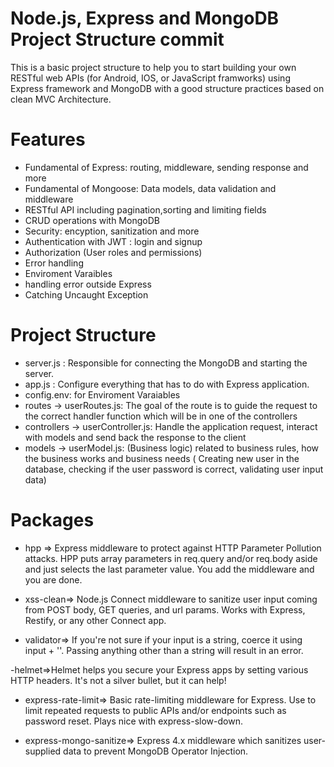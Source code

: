 # Node.js, Express and MongoDB Project Structure commit 
This is a basic project structure to help you to start building your own RESTful web APIs (for Android, IOS, or JavaScript framworks) using Express framework and MongoDB with a good structure practices based on clean MVC Architecture.


# Features
- Fundamental of Express: routing, middleware, sending response and more
- Fundamental of Mongoose: Data models, data validation and middleware
- RESTful API including pagination,sorting and limiting fields
- CRUD operations with MongoDB
- Security: encyption, sanitization and more
- Authentication with JWT : login and signup
- Authorization (User roles and permissions)
- Error handling
- Enviroment Varaibles
- handling error outside Express
- Catching Uncaught Exception

# Project Structure
- server.js : Responsible for connecting the MongoDB and starting the server.
- app.js : Configure everything that has to do with Express application. 
- config.env: for Enviroment Varaiables
- routes -> userRoutes.js: The goal of the route is to guide the request to the correct handler function which will be in one of the controllers
- controllers -> userController.js: Handle the application request, interact with models and send back the response to the client 
- models -> userModel.js: (Business logic) related to business rules, how the business works and business needs ( Creating new user in the database, checking if the user password is correct, validating user input data)

# Packages
- hpp => Express middleware to protect against HTTP Parameter Pollution attacks.
  HPP puts array parameters in req.query and/or req.body aside and just selects the last parameter value. You add the middleware and you are done.

- xss-clean=> Node.js Connect middleware to sanitize user input coming from POST body, GET queries, and url params. Works   with Express, Restify, or any other Connect app.

- validator=> If you're not sure if your input is a string, coerce it using input + ''. Passing anything other than a string will result in an error.

-helmet=>Helmet helps you secure your Express apps by setting various HTTP headers. It's not a silver bullet, but it can help!

- express-rate-limit=> Basic rate-limiting middleware for Express. Use to limit repeated requests to public APIs and/or endpoints such as password reset. Plays nice with express-slow-down.

- express-mongo-sanitize=> Express 4.x middleware which sanitizes user-supplied data to prevent MongoDB Operator Injection.
